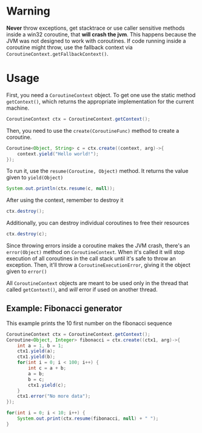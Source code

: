 # Warning

**Never** throw exceptions, get stacktrace or use caller sensitive methods inside a win32 coroutine, that **will crash the jvm**. This happens because the JVM was not designed to work with coroutines. If code running inside a coroutine might throw, use the fallback context via `CoroutineContext.getFallbackContext()`.

# Usage

First, you need a `CoroutineContext` object. To get one use the static method `getContext()`, which returns the appropriate implementation for the current machine.

```java
CoroutineContext ctx = CoroutineContext.getContext();
```

Then, you need to use the `create(CoroutineFunc)` method to create a coroutine.

```java
Coroutine<Object, String> c = ctx.create((context, arg)->{
    context.yield("Hello world!");
});
```

To run it, use the `resume(Coroutine, Object)` method. It returns the value given to `yield(Object)`

```java
System.out.println(ctx.resume(c, null));
```

After using the context, remember to destroy it

```java
ctx.destroy();
```

Additionally, you can destroy individual coroutines to free their resources

```java
ctx.destroy(c);
```

Since throwing errors inside a coroutine makes the JVM crash, there's an `error(Object)` method on `CoroutineContext`. When it's called it will stop execution of all coroutines in the call stack until it's safe to throw an exception. Then, it'll throw a `CoroutineExecutionError`, giving it the object given to `error()`

All `CoroutineContext` objects are meant to be used only in the thread that called `getContext()`, and *will* error if used on another thread.

## Example: Fibonacci generator

This example prints the 10 first number on the fibonacci sequence

```java
CoroutineContext ctx = CoroutineContext.getContext();
Coroutine<Object, Integer> fibonacci = ctx.create((ctx1, arg)->{
    int a = 1, b = 1;
    ctx1.yield(a);
    ctx1.yield(b);
    for(int i = 0; i < 100; i++) {
        int c = a + b;
        a = b;
        b = c;
        ctx1.yield(c);
    }
    ctx1.error("No more data");
});

for(int i = 0; i < 10; i++) {
    System.out.print(ctx.resume(fibonacci, null) + " ");
}
```
